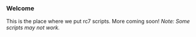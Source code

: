 ### Welcome
This is the place where we put rc7 scripts.
More coming soon!
_Note: Some scripts may not work._
